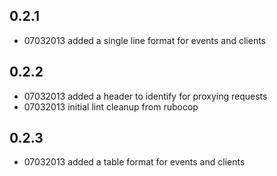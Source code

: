 ## 0.2.1
* 07032013 added a single line format for events and clients

## 0.2.2
* 07032013 added a header to identify for proxying requests
* 07032013 initial lint cleanup from rubocop

## 0.2.3
* 07032013 added a table format for events and clients
